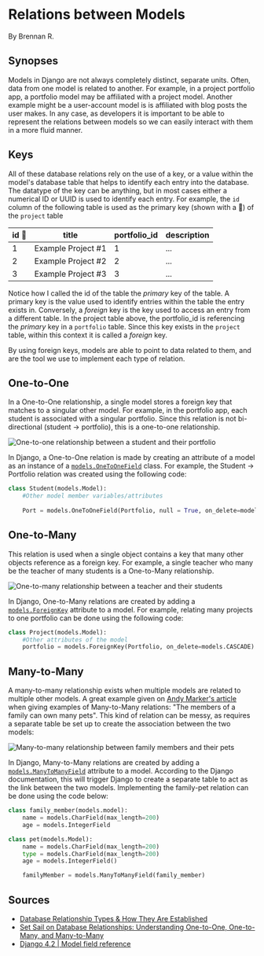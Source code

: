 # Relations between Models

By Brennan R.

## Synopses

Models in Django are not always completely distinct, separate units. Often, data from one model is related to another. For example, in a project portfolio app, a portfolio model may be affiliated with a project model. Another example might be a user-account model is is affiliated with blog posts the user makes. In any case, as developers it is important to be able to represent the relations between models so we can easily interact with them in a more fluid manner. 

## Keys

All of these database relations rely on the use of a key, or a value within the model's database table that helps to identify each entry into the database. The datatype of the key can be anything, but in most cases either a numerical ID or UUID is used to identify each entry. For example, the `id` column of the following table is used as the primary key (shown with a 🔑) of the `project` table

| id 🔑	| title              	| portfolio_id 	| description 	|
|----	|--------------------	|--------------	|-------------	|
| 1  	| Example Project #1 	| 1            	| ...         	|
| 2  	| Example Project #2 	| 2            	| ...         	|
| 3  	| Example Project #3 	| 3            	| ...         	|

Notice how I called the id of the table the *primary* key of the table. A primary key is the value used to identify entries within the table the entry exists in. Conversely, a *foreign* key is the key used to access an entry from a different table. In the project table above, the portfolio_id is referencing the *primary* key in a `portfolio` table. Since this key exists in the `project` table, within this context it is called a *foreign* key.

By using foreign keys, models are able to point to data related to them, and are the tool we use to implement each type of relation.

## One-to-One

In a One-to-One relationship, a single model stores a foreign key that matches to a singular other model. 
For example, in the portfolio app, each student is associated with a singular portfolio. Since this relation is not bi-directional (student -> portfolio), this is a one-to-one relationship.

![One-to-one relationship between a student and their portfolio](https://kroki.io/dbml/svg/eNqFzkEKwkAMheF9TvEuoAfwFC7cSSmZ6VSjM5OSpsUivbsgKMWNy_8tHt-JQ04YfepSdTwJkA5BLlId58GksC24p6UhoHJJmNnilY2AVFjypgvf1D4NEHBU83bzZ6k_YIdBzXvNonvpGlqJTm_Ed_7DcPG8dUStztHbX4-MLUeXOSGoZgI46OTw9HBa6QVPkFS6)

In Django, a One-to-One relation is made by creating an attribute of a model as an instance of a [`models.OneToOneField`](https://docs.djangoproject.com/en/4.2/ref/models/fields/#django.db.models.OneToOneField) class. For example, the Student -> Portfolio relation was created using the following code:
```python
class Student(models.Model):
    #Other model member variables/attributes
    
    Port = models.OneToOneField(Portfolio, null = True, on_delete=models.CASCADE)
```

## One-to-Many 

This relation is used when a single object contains a key that many other objects reference as a foreign key. For example, a single teacher who many be the teacher of many students is a One-to-Many relationship. 

![One-to-many relationship between a teacher and their students](https://kroki.io/dbml/svg/eNqFjTEOQEAUBft_incCB1A4hU4Un33YsBv5lkTE3SVClNqZTKbUZiIStR1ohwDewcfEnoZqNh_UdozcawGiBmJTawc1OUXKu13S6hjTT_scPm_schQvz7yr5ZQLuI8wtA==)

In Django, One-to-Many relations are created by adding a [`models.ForeignKey`](https://docs.djangoproject.com/en/4.2/ref/models/fields/#django.db.models.ForeignKey) attribute to a model. For example, relating many projects to one portfolio can be done using the following code:
```python
class Project(models.Model):
    #Other attributes of the model
    portfolio = models.ForeignKey(Portfolio, on_delete=models.CASCADE)
```

## Many-to-Many

A many-to-many relationship exists when multiple models are related to multiple other models. A great example given on [Andy Marker's article](https://www.smartsheet.com/database-relationships) when giving examples of Many-to-Many relations: "The members of a family can own many pets". This kind of relation can be messy, as requires a separate table be set up to create the association between the two models:

![Many-to-many relationship between family members and their pets](https://kroki.io/dbml/svg/eNqVjzEKwkAURPt_ijmBB7DwBJbpRJYfM4mfZJflswiL5O6SBEFJo90UjzczjbYT0Wu0qYbI2NKfAlgHS4UDHZfsFtUrRtarAEkj8VC_3dUF0IFvVGaRZvVllv8speZfpOFsaQy7tVsKn3XO_ojT97GDdUv14rEOOzazrMQsL83KXtE=)

In Django, Many-to-Many relations are created by adding a [`models.ManyToManyField`](https://docs.djangoproject.com/en/4.2/ref/models/fields/#manytomanyfield) attribute to a model. According to the Django documentation, this will trigger Django to create a separate table to act as the link between the two models. Implementing the family-pet relation can be done using the code below:
```python
class family_member(models.model):
    name = models.CharField(max_length=200)
    age = models.IntegerField

class pet(models.Model):
    name = models.CharField(max_length=200)
    type = models.CharField(max_length=200)
    age = models.IntegerField()

    familyMember = models.ManyToManyField(family_member)

```

## Sources

- [Database Relationship Types & How They Are Established](https://phoenixnap.com/kb/database-relationships)
- [Set Sail on Database Relationships: Understanding One-to-One, One-to-Many, and Many-to-Many](https://www.smartsheet.com/database-relationships)
- [Django 4.2 | Model field reference](https://docs.djangoproject.com/en/4.2/ref/models/fields/)